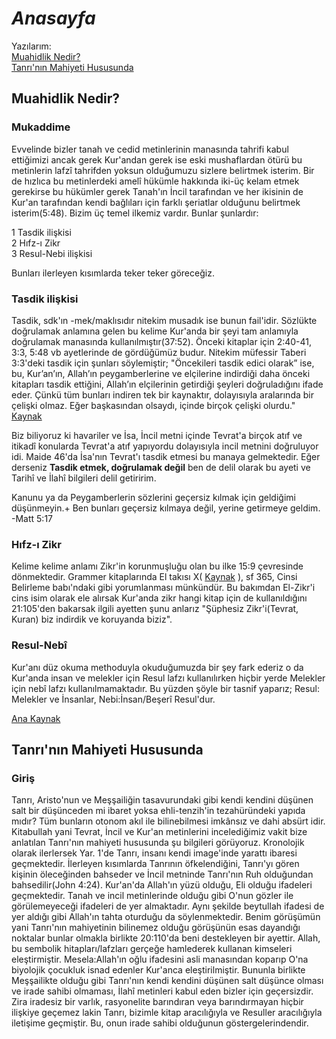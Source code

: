 # *Anasayfa*

Yazılarım:  
[Muahidlik Nedir?](https://padrosum.github.io/#Mukaddime)  
[Tanrı'nın Mahiyeti Hususunda](https://padrosum.github.io/#giriş)

## Muahidlik Nedir?
### Mukaddime
Evvelinde bizler tanah ve cedid metinlerinin manasında tahrifi kabul ettiğimizi ancak gerek Kur'andan gerek ise eski mushaflardan ötürü bu metinlerin lafzî tahrifden yoksun olduğumuzu sizlere belirtmek isterim. Bir de hızlıca bu metinlerdeki amelî hükümle hakkında iki-üç kelam etmek gerekirse bu hükümler gerek Tanah'ın İncil tarafından ve her ikisinin de Kur'an tarafından kendi bağlıları için farklı şeriatlar olduğunu belirtmek isterim(5:48). Bizim üç temel ilkemiz vardır. Bunlar şunlardır:  

1 Tasdik ilişkisi  
2 Hıfz-ı Zikr  
3 Resul-Nebi ilişkisi  

Bunları ilerleyen kısımlarda teker teker göreceğiz.

### Tasdik ilişkisi

Tasdik, sdk'ın -mek/maklısıdır nitekim musadık ise bunun fail'idir. Sözlükte doğrulamak anlamına gelen bu kelime Kur'anda bir şeyi tam anlamıyla doğrulamak manasında kullanılmıştır(37:52). Önceki kitaplar için 2:40-41, 3:3, 5:48 vb ayetlerinde de gördüğümüz budur. Nitekim müfessir Taberi 3:3'deki tasdik için şunları söylemiştir; "Öncekileri tasdik edici olarak” ise, bu, Kur’an’ın, Allah’ın peygamberlerine ve elçilerine indirdiği daha önceki kitapları tasdik ettiğini, Allah’ın elçilerinin getirdiği şeyleri doğruladığını ifade eder. Çünkü tüm bunları indiren tek bir kaynaktır, dolayısıyla aralarında bir çelişki olmaz. Eğer başkasından olsaydı, içinde birçok çelişki olurdu." 
[Kaynak](https://tafsir.app/tabari/3/3)

Biz biliyoruz ki havariler ve İsa, İncil metni içinde Tevrat'a birçok atıf ve itikadî konularda Tevrat'a atıf yapıyordu dolayısıyla incil metnini doğruluyor idi. Maide 46'da İsa'nın Tevrat'ı tasdik etmesi bu manaya gelmektedir. Eğer derseniz **Tasdik etmek, doğrulamak değil** ben de delil olarak bu ayeti ve Tarihî ve İlahî bilgileri delil getiririm. 

Kanunu ya da Peygamberlerin sözlerini geçersiz kılmak için geldiğimi düşünmeyin.+ Ben bunları geçersiz kılmaya değil, yerine getirmeye geldim. -Matt 5:17

### Hıfz-ı Zikr

Kelime kelime anlamı Zikr'in korunmuşluğu olan bu ilke 15:9 çevresinde dönmektedir. Grammer kitaplarında El takısı X( [Kaynak](https://isamveri.org/pdfdrg/D01777/2004_18/2004_18_GURKANN.pdf) ), sf 365, Cinsi Belirleme babı'ndaki gibi yorumlanması münkündür. Bu bakımdan El-Zikr'i cins isim olarak ele alırsak Kur'anda zikr hangi kitap için de kullanıldığını 21:105'den bakarsak ilgili ayetten şunu anlarız "Şüphesiz Zikr'i(Tevrat, Kuran) biz indirdik ve koruyanda biziz". 

### Resul-Nebî

Kur'anı düz okuma methoduyla okuduğumuzda bir şey fark ederiz o da Kur'anda insan ve melekler için Resul lafzı kullanılırken hiçbir yerde Melekler için nebî lafzı kullanılmamaktadır. Bu yüzden şöyle bir tasnif yaparız; Resul: Melekler ve İnsanlar, Nebi:İnsan/Beşerî Resul'dur. 

[Ana Kaynak](https://x.com/padrosum/status/1826225519299588486)

## Tanrı'nın Mahiyeti Hususunda

### Giriş

Tanrı, Aristo'nun ve Meşşailiğin tasavurundaki gibi kendi kendini düşünen salt bir düşünceden mi ibaret yoksa ehli-tenzih'in tezahüründeki yapıda mıdır? Tüm bunların otonom akıl ile bilinebilmesi imkânsız ve dahi absürt idir. Kitabullah yani Tevrat, İncil ve Kur'an metinlerini incelediğimiz vakit bize anlatılan Tanrı'nın mahiyeti hususunda şu bilgileri görüyoruz. Kronolojik olarak ilerlersek Yar. 1'de Tanrı, insanı kendi image'inde yarattı ibaresi geçmektedir. İlerleyen kısımlarda Tanrının öfkelendiğini, Tanrı'yı gören kişinin öleceğinden bahseder ve İncil metninde Tanrı'nın Ruh olduğundan bahsedilir(John 4:24). Kur'an'da Allah'ın yüzü olduğu, Eli olduğu ifadeleri geçmektedir. Tanah ve incil metinlerinde olduğu gibi O'nun gözler ile görülemeyeceği ifadeleri de yer almaktadır. Aynı şekilde beytullah ifadesi de yer aldığı gibi Allah'ın tahta oturduğu da söylenmektedir. Benim görüşümün yani Tanrı'nın mahiyetinin bilinemez olduğu görüşünün esas dayandığı noktalar bunlar olmakla birlikte 20:110'da beni destekleyen bir ayettir. Allah, bu sembolik hitapları/lafzları gerçeğe hamlederek kullanan kimseleri eleştirmiştir. Mesela:Allah'ın oğlu ifadesini asli manasından koparıp O'na biyolojik çocukluk isnad edenler Kur'anca eleştirilmiştir. Bununla birlikte Meşşailikte olduğu gibi Tanrı'nın kendi kendini düşünen salt düşünce olması ve irade sahibi olmaması, İlahî metinleri kabul eden bizler için geçersizdir. Zira iradesiz bir varlık, rasyonelite barındıran veya barındırmayan hiçbir ilişkiye geçemez lakin Tanrı, bizimle kitap aracılığıyla ve Resuller aracılığıyla iletişime geçmiştir. Bu, onun irade sahibi olduğunun göstergelerindendir.
